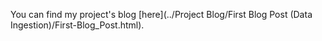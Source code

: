 You can find my project's blog [here](../Project Blog/First Blog Post (Data Ingestion)/First-Blog_Post.html).
